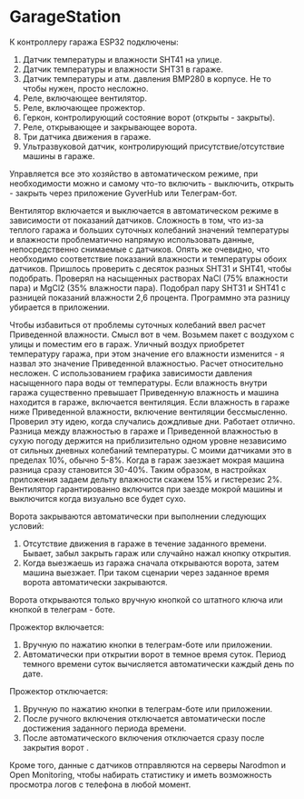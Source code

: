 # GarageStation
К контроллеру гаража ESP32 подключены:
1. Датчик температуры и влажности SHT41 на улице.
2. Датчик температуры и влажности SHT31 в гараже.
3. Датчик температуры и атм. давления BMP280 в корпусе. Не то чтобы нужен, просто несложно.
4. Реле, включающее вентилятор.
5. Реле, включающее прожектор.
6. Геркон, контролирующий состояние ворот (открыты - закрыты).
7. Реле, открывающее и закрывающее ворота.
8. Три датчика движения в гараже.
9. Ультразвуковой датчик, контролирующий присутствие/отсутствие машины в гараже.

Управляется все это хозяйство  в автоматическом режиме, при необходимости можно и самому что-то 
включить - выключить, открыть - закрыть через приложение GyverHub или Телеграм-бот. 

Вентилятор включается и выключается в автоматическом режиме в зависимости от показаний датчиков.
Сложность в том, что из-за теплого гаража и больших суточных колебаний значений температуры и влажности
проблематично напрямую использовать данные, непосредственно снимаемые с датчиков.
Опять же очевидно, что необходимо соответствие показаний влажности и температуры обоих датчиков.
Пришлось проверить с десяток разных SHT31 и SHT41, чтобы подобрать. Проверял на насыщенных растворах NaCl (75% влажности пара) и MgCl2 (35% влажности пара).
Подобрал пару SHT31 и SHT41 с разницей показаний влажности 2,6 процента. Программно эта разницу убирается в приложении.

Чтобы избавиться от проблемы суточных колебаний ввел расчет Приведенной влажности. Смысл вот в чем. 
Возьмем пакет с воздухом с улицы и поместим его в гараж. Уличный воздух приобретет температуру гаража,
при этом значение его влажности изменится - я назвал это значение Приведенной влажностью. Расчет относительно несложен.
С использованием графика зависимости давления насыщенного пара воды от температуры.
Если влажность внутри гаража существенно превышает Приведенную влажность и машина находится в гараже, включается вентиляция.
Если влажность в гараже ниже Приведенной влажности, включение вентиляции бессмысленно. 
Проверил эту идею, когда случались дождливые дни. Работает отлично. Разница между влажностью в гараже и Приведенной влажностью в сухую погоду держится на приблизительно одном уровне
независимо от сильных дневных колебаний температуры. С моими датчиками это в пределах 10%, обычно 5-8%.
Когда в гараж заезжает мокрая машина разница сразу становится 30-40%. 
Таким образом, в настройках приложения задаем дельту влажности скажем 15% и гистерезис 2%. Вентилятор гарантированно включится при заезде мокрой машины
и выключится когда визуально все будет сухо.

Ворота закрываются автоматически при выполнении следующих условий:
 1. Отсутствие движения в гараже в течение заданного времени. Бывает, забыл закрыть гараж или случайно нажал кнопку открытия.
 2. Когда выезжаешь из гаража сначала открываются ворота, затем машина выезжает. При таком сценарии через заданное время ворота автоматически закрываются.

Ворота открываются только вручную кнопкой со штатного ключа или кнопкой в телеграм - боте.

Прожектор включается:
 1. Вручную по нажатию кнопки в телеграм-боте или приложении.
 2. Автоматически при открытии ворот в темное время суток. Период темного времени суток вычисляется автоматически каждый день по дате.

Прожектор отключается:
 1. Вручную по нажатию кнопки в телеграм-боте или приложении.
 2. После ручного включения отключается автоматически после достижения заданного периода времени.
 3. После автоматического включения отключается сразу после закрытия ворот . 

Кроме того, данные с датчиков отправляются на серверы Narodmon и Open Monitoring,
чтобы набирать статистику и иметь возможность просмотра логов с телефона в любой момент.


